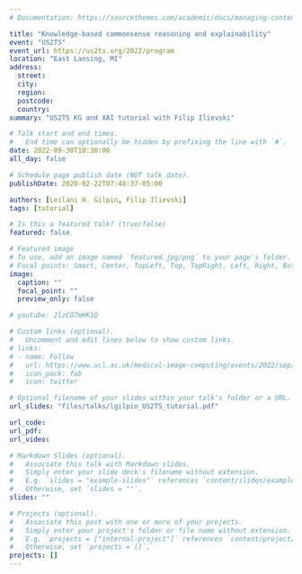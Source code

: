 ```yaml
---
# Documentation: https://sourcethemes.com/academic/docs/managing-content/

title: "Knowledge-based commonsense reasoning and explainability"
event: "US2TS"
event_url: https://us2ts.org/2022/program
location: "East Lansing, MI"
address:
  street:
  city:
  region:
  postcode:
  country:
summary: "US2TS KG and XAI tutorial with Filip Ilievski"

# Talk start and end times.
#   End time can optionally be hidden by prefixing the line with `#`.
date: 2022-09-30T10:30:00
all_day: false

# Schedule page publish date (NOT talk date).
publishDate: 2020-02-22T07:48:37-05:00

authors: [Leilani H. Gilpin, Filip Ilievski]
tags: [tutorial]

# Is this a featured talk? (true/false)
featured: false

# Featured image
# To use, add an image named `featured.jpg/png` to your page's folder. 
# Focal points: Smart, Center, TopLeft, Top, TopRight, Left, Right, BottomLeft, Bottom, BottomRight.
image:
  caption: ""
  focal_point: ""
  preview_only: false

# youtube: 2lzCO7mHK1Q

# Custom links (optional).
#   Uncomment and edit lines below to show custom links.
# links:
# - name: Follow
#   url: https://www.ucl.ac.uk/medical-image-computing/events/2022/sep/prof-razvan-marinescu-prof-leilani-h-gilpin-cmicweiss-ai-centre-joint-seminar
#   icon_pack: fab
#   icon: twitter

# Optional filename of your slides within your talk's folder or a URL.
url_slides: "files/talks/lgilpin_US2TS_tutorial.pdf"

url_code:
url_pdf: 
url_video: 

# Markdown Slides (optional).
#   Associate this talk with Markdown slides.
#   Simply enter your slide deck's filename without extension.
#   E.g. `slides = "example-slides"` references `content/slides/example-slides.md`.
#   Otherwise, set `slides = ""`.
slides: ""

# Projects (optional).
#   Associate this post with one or more of your projects.
#   Simply enter your project's folder or file name without extension.
#   E.g. `projects = ["internal-project"]` references `content/project/deep-learning/index.md`.
#   Otherwise, set `projects = []`.
projects: []
---
```


